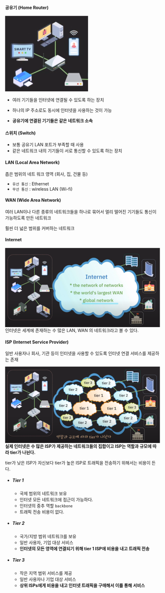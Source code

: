 #### 공유기 (Home Router)

<img src="../images/image-20241125031221067.png" alt="image-20241125031221067" style="zoom:;" />



- 여러 기기들을 인터넷에 연결될 수 있도록 하는 장치
- 하나의 IP 주소로도 동시에 인터넷을 사용하는 것이 가능

- **공유기에 연결된 기기들은 같은 네트워크 소속**



#### 스위치 (Switch)

- 보통 공유기 LAN 포트가 부족할 때 사용
- 같은 네트워크 내의 기기들이 서로 통신할 수 있도록 하는 장치



#### LAN (Local Area Network)

좁은 범위의 네트 워크 영역 (회사, 집, 건물 등)

- `유선 통신` : Ethernet
- `무선 통신` : wireless LAN (Wi-fi)



#### WAN (Wide Area Network)

여러 LAN이나 다른 종류의 네트워크들을 하나로 묶어서 멀리 떨어진 기기들도 통신이 가능하도록 만든 네트워크

훨씬 더 넓은 범위를 커버하는 네트워크



#### Internet

<img src="../images/image-20241125031800823.png" alt="image-20241125031800823" style="zoom:80%;" align="left"/>

인터넷은 세계에 존재하는 수 많은 LAN, WAN 의 네트워크라고 볼 수 있다.



#### ISP (Internet Service Provider)

일반 사용자나 회사, 기관 등이 인터넷을 사용할 수 있도록 인터넷 연결 서비스를 제공하는 존재

<img src="../images/image-20241125032354382.png" alt="image-20241125032354382" style="zoom:80%;" align="left"/>

**실제 인터넷은 수 많은 ISP가 제공하는 네트워크들의 집합이고 ISP는 역할과 규모에 따라 tier가 나뉜다.**

tier가 낮은 ISP가 자신보다 tier가 높은 ISP로 트래픽을 전송하기 위해서는 비용이 든다.

- ##### Tier 1

  - 국제 범위의 네트워크 보유
  - 인터넷 모든 네트워크에 접근이 가능하다.
  - 인터넷의 중추 역할 `backbone`
  - 트래픽 전송 비용이 없다.

- ##### Tier 2

  - 국가/지방 범위 네트워크를 보유
  - 일반 사용자, 기업 대상 서비스
  - **인터넷의 모든 영역에 연결되기 위해 tier 1 ISP에 비용을 내고 트래픽 전송**

- ##### Tier 3

  - 작은 지역 범위 서비스를 제공
  - 일반 사용자나 기업 대상 서비스
  - **상위 ISPs에게 비용을 내고 인터넷 트래픽을 구매해서 이를 통해 서비스**

